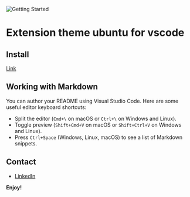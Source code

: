 ![Getting Started](https://github.com/GrJuan/extension-theme-ubuntu/blob/9324009836049563acd7602c3ea1d44dfa21e2c5/icons/img.png?raw=true)

# Extension theme ubuntu for vscode

## Install

[Link](https://marketplace.visualstudio.com/items?itemName=GrJuan.theme-ubuntu&tracking_data=eyJTb3VyY2UiOiJFbWFpbCIsIlR5cGUiOiJOb3RpZmljYXRpb24iLCJTSUQiOiJtcy5HYWxsZXJ5Tm90aWZpY2F0aW9ucy5yZXZpZXctdXBkYXRlZC1zdWJzY3JpcHRpb24iLCJTVHlwZSI6IkNPTiIsIlJlY2lwIjoxLCJfeGNpIjp7Ik5JRCI6MjA1OTgxOSwiTVJlY2lwIjoibTA9MSAiLCJBY3QiOiJjMWFmYmUxNC1iNGQxLTQ3MzYtOWUwNC02ZDJlNTRkZjI3MGMifSwiRWxlbWVudCI6Imhlcm8vY3RhIn0%3d#review-details)

## Working with Markdown

You can author your README using Visual Studio Code. Here are some useful editor keyboard shortcuts:

* Split the editor (`Cmd+\` on macOS or `Ctrl+\` on Windows and Linux).
* Toggle preview (`Shift+Cmd+V` on macOS or `Shift+Ctrl+V` on Windows and Linux).
* Press `Ctrl+Space` (Windows, Linux, macOS) to see a list of Markdown snippets.


## Contact

* [LinkedIn](https://www.linkedin.com/in/grjuanm/)


**Enjoy!**
